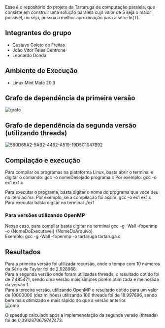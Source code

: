 
Esse é o repositório do projeto da Tartaruga de computação paralela, que consiste em 
construir uma solução paralela cujo valor de S seja o maior possível, ou seja,
possua a melhor aproximação para a série ln(T).

## Integrantes do grupo

- Gustavo Coleto de Freitas
- João Vitor Teles Centrone
- Leonardo Donda

## Ambiente de Execução
- Linux Mint Mate 20.3

## Grafo de dependência da primeira versão


![grafo](https://user-images.githubusercontent.com/62111019/167527932-3af0195c-c2eb-42e8-8023-0ac1aff2db9d.PNG)

## Grafo de dependência da segunda versão (utilizando threads)

![560D65A2-5AB2-4462-A519-19D5C1047B92](https://user-images.githubusercontent.com/71039126/167527163-62e8630e-7d17-4d94-bd6a-b5f92c5b876f.png)

## Compilação e execução

Para compilar os programas na plataforma Linux, basta abrir o terminal e digitar o comando: gcc -o nomeDesejado programa.c Por exemplo: gcc -o ex1 ex1.c

Para executar o programa, basta digitar o nome do programa que voce deu no item acima. Por exemplo, se a compilação foi assim: gcc -o ex1 ex1.c Para executar basta digitar no terminal ./ex1

### Para versões utilizando OpenMP
Nesse caso, para compilar basta digitar no terminal gcc -g -Wall -fopenmp -o {NomeDoExecutavel} {NomeDoArquivo}<br/>
Exemplo: gcc -g -Wall -fopenmp -o tartaruga tartaruga.c

## Resultados

Para a primeira versão foi utilizada recursão, onde o tempo com 10 números da Série de Taylor foi de 2.928968.<br/>
Para a segunda versão onde foram utilizadas threads, o resultado obtido foi de 7.485471, sendo uma versão mais simples porém otimizada e melhorada da versão 1.</br>
Para a terceira versão, utilizando OpenMP o resultado obtido para um valor de 10000000 (dez milhões) utilizando 100 threads foi de 18.997896, sendo bem mais otimizado e mais rápido do que a versão anterior.<br/>
![omp](https://user-images.githubusercontent.com/62111019/168712645-75373487-2994-48aa-923c-71e60edde205.PNG)




O speedup calculado após a implemenetação da segunda versão (threads) foi de 0,3912870679747473.
